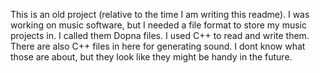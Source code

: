 This is an old project (relative to the time I am writing this readme). I was working on music software, but I needed a file format to store my music projects in. I called them Dopna files. I used C++ to read and write them. There are also C++ files in here for generating sound. I dont know what those are about, but they look like they might be handy in the future. 